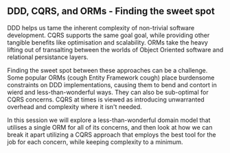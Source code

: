 ﻿DDD, CQRS, and ORMs - Finding the sweet spot
--------------------------------------------

DDD helps us tame the inherent complexity of non-trivial software development. CQRS supports the same goal goal, while providing other tangible benefits like optimisation and scalability. ORMs take the heavy lifting out of transalting between the worlds of Object Oriented software and relational persistance layers.

Finding the sweet spot between these approaches can be a challenge. Some popular ORMs (cough Entity Framework cough) place burdensome constraints on DDD implementations, causing them to bend and contort in wierd and less-than-wonderful ways. They can also be sub-optimal for CQRS concerns. CQRS at times is viewed as introducing unwarranted overhead and complexity where it isn't needed.

In this session we will explore a less-than-wonderful domain model that utilises a single ORM for all of its concerns, and then look at how we can break it apart utilizing a CQRS approach that employs the best tool for the job for each concern, while keeping complexity to a minimum.
